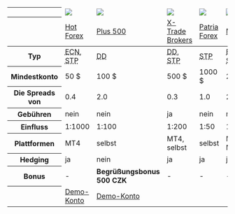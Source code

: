 <div class="table-responsive">
<table class="table table-striped table-bordered bootstrap-datatable datatable brokeri">
<thead>
 <tr class="">
   <th class="span2"></th>
   <td class="span2 top"><a href="#" class="logo"><img src="{{img-url}}loga/hot150.png"></a></td>
   <td class="span2 top"><a href="#" class="logo"><img src="{{img-url}}loga/plu150.png"></a></td>
   <td class="span2 top"><a href="#" class="logo"><img src="{{img-url}}loga/xtb150.png"></a></td>
   <td class="span2 top"><a href="#" class="logo"><img src="{{img-url}}loga/pat150.png"></a></td>
   <td class="span2 top"><a href="#" class="logo"><img src="{{img-url}}loga/may150.png"></a></td>
 </tr>
 <tr>
   <th class="span2"></th>
   <td class="span2"><a href="{{base-url}}hotforex" title="Link führt zur Website der Tschechischen">Hot Forex</a></td>
   <td class="span2"><a href="{{base-url}}plus500" title="Link führt zur Website der Tschechischen">Plus 500</a></td>
   <td class="span2"><a href="{{base-url}}xtb" title="Link führt zur Website der Tschechischen">X-Trade Brokers</a></td>
   <td class="span2"><a href="{{base-url}}patria-forex" title="Link führt zur Website der Tschechischen">Patria Forex</a></td>
   <td class="span2"><a href="{{base-url}}mayzus" title="Link führt zur Website der Tschechischen">Mayzus</a></td>
 </tr>
</thead>
<tbody>
<tr>
 <th>Typ</th>
 <td><abbr title="Electronic Communications Network">ECN</abbr>, <abbr title="Straight Through Processing">STP</abbr></td>
 <td><abbr title="Dealing Desk">DD</abbr></td>
 <td><abbr title="Dealing Desk">DD</abbr>, <abbr title="Straight Through Processing">STP</abbr></td>
 <td><abbr title="Straight Through Processing">STP</abbr></td>
 <td><abbr title="Electronic Communications Network">ECN</abbr>, <abbr title="Straight Through Processing">STP</abbr></td>
</tr>
<tr>
 <th>Mindestkonto</th>
 <td>50 $</td>
 <td>100 $</td>
 <td>500 $</td>
 <td>1000 $</td>
 <td>25 $</td>
</tr>
<tr>
 <th>Die Spreads von</th>
 <td>0.4</td>
 <td>2.0</td>
 <td>0.3</td>
 <td>1.0</td>
 <td>2.0</td>
</tr>
<tr>
 <th>Gebühren</th>
 <td>nein</td>
 <td>nein</td>
 <td>ja</td>
 <td>nein</td>
 <td>nein</td>
</tr>
<tr>
 <th>Einfluss</th>
 <td>1:1000</td>
 <td>1:100</td>
 <td>1:200</td>
 <td>1:50</td>
 <td>1:500</td>
</tr>
<tr>
  <th>Plattformen</th>
  <td>MT4</td>
  <td>selbst</td>
  <td>MT4, selbst</td>
  <td>selbst</td>
  <td>MT4, MT5</td>
</tr>
<tr>
  <th>Hedging</th>
  <td>ja</td>
  <td>nein</td>
  <td>ja</td>
  <td>ja</td>
  <td>ja</td>
</tr>
<tr>
  <th>Bonus</th>
  <td>-</td>
  <td><strong>Begrüßungsbonus 500 CZK</strong></td>
  <td>-</td>
  <td>-</td>
  <td>-</td>
</tr>
<tr>
  <th></th>
  <td class="bot"><a href="https://www.hotforex.com/de/?refid=26283" class="btn btn-default">Demo-Konto</a></td>
  <td class="bot"><a href="http://www.plus500.com/de/StartTrading.aspx?id=66349&tags=bitcoin&pl=2" class="btn btn-default">Demo-Konto</a></td>
  <td class="bot"></td>
  <td class="bot"></td>
  <td class="bot"></td>
</tr>
</tbody></table>
</div>